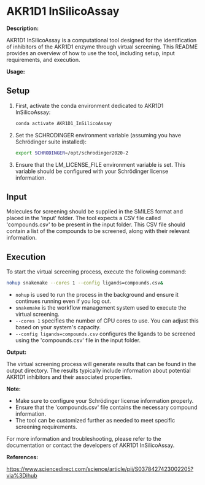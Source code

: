 # AKR1D1 InSilicoAssay

**Description:**

AKR1D1 InSilicoAssay is a computational tool designed for the identification of inhibitors of the AKR1D1 enzyme through virtual screening. This README provides an overview of how to use the tool, including setup, input requirements, and execution. 

**Usage:**

## Setup

1. First, activate the conda environment dedicated to AKR1D1 InSilicoAssay:

    ```bash
    conda activate AKR1D1_InSilicoAssay
    ```

2. Set the SCHRODINGER environment variable (assuming you have Schrödinger suite installed):

    ```bash
    export SCHRODINGER=/opt/schrodinger2020-2
    ```

3. Ensure that the LM_LICENSE_FILE environment variable is set. This variable should be configured with your Schrödinger license information.

## Input

Molecules for screening should be supplied in the SMILES format and placed in the 'input' folder. The tool expects a CSV file called 'compounds.csv' to be present in the input folder. This CSV file should contain a list of the compounds to be screened, along with their relevant information.

## Execution

To start the virtual screening process, execute the following command:

```bash
nohup snakemake --cores 1 --config ligands=compounds.csv&
```

- `nohup` is used to run the process in the background and ensure it continues running even if you log out.
- `snakemake` is the workflow management system used to execute the virtual screening.
- `--cores 1` specifies the number of CPU cores to use. You can adjust this based on your system's capacity.
- `--config ligands=compounds.csv` configures the ligands to be screened using the 'compounds.csv' file in the input folder.

**Output:**

The virtual screening process will generate results that can be found in the output directory. The results typically include information about potential AKR1D1 inhibitors and their associated properties.

**Note:**

- Make sure to configure your Schrödinger license information properly.
- Ensure that the 'compounds.csv' file contains the necessary compound information.
- The tool can be customized further as needed to meet specific screening requirements.

For more information and troubleshooting, please refer to the documentation or contact the developers of AKR1D1 InSilicoAssay.

**References:**

https://www.sciencedirect.com/science/article/pii/S0378427423002205?via%3Dihub
